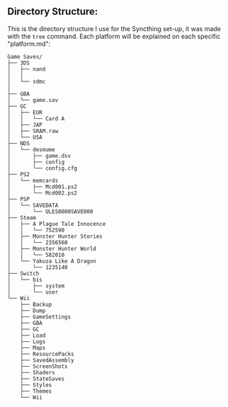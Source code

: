 ## Directory Structure: 

This is the directory structure I use for the Syncthing set-up, it was made with the ```tree``` command. Each platform will be explained on each specific "platform.md":
```
Game Saves/
├── 3DS
│   ├── nand
│   │   
│   └── sdmc
│       
├── GBA
│   └── game.sav
├── GC
│   ├── EUR
│   │   └── Card A
│   ├── JAP
│   ├── SRAM.raw
│   └── USA
├── NDS
│   └── desmume
│       ├── game.dsv
│       ├── config
│       └── config.cfg
├── PS2
│   └── memcards
│       ├── Mcd001.ps2
│       └── Mcd002.ps2
├── PSP
│   └── SAVEDATA
│       └── ULES0000SAVE000
├── Steam
│   ├── A Plague Tale Innocence
│   │   └── 752590
│   ├── Monster Hunter Stories
│   │   └── 2356560
│   ├── Monster Hunter World
│   │   └── 582010
│   └── Yakuza Like A Dragon
│       └── 1235140
├── Switch
│   └── bis
│       ├── system
│       └── user
└── Wii
    ├── Backup
    ├── Dump
    ├── GameSettings
    ├── GBA
    ├── GC
    ├── Load
    ├── Logs
    ├── Maps
    ├── ResourcePacks
    ├── SavedAssembly
    ├── ScreenShots
    ├── Shaders
    ├── StateSaves
    ├── Styles
    ├── Themes
    └── Wii
```

